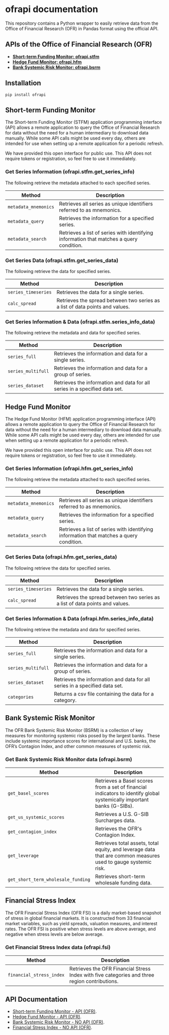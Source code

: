 # ofrapi documentation
This repository contains a Python wrapper to easily retrieve data from the Office of Financial Research (OFR) in Pandas format using the official API.

## APIs of the Office of Financial Research (OFR)
- **[Short-term Funding Monitor: ofrapi.stfm](ofrapi/stfm/README.md)**
- **[Hedge Fund Monitor: ofrapi.hfm](ofrapi/hfm/README.md)**
- **[Bank Systemic Risk Monitor: ofrapi.bsrm](ofrapi/bsrm/README.md)**

## Installation
```commandline
pip install ofrapi
```

## Short-term Funding Monitor
The Short-term Funding Monitor (STFM) application programming interface (API) allows a remote application to query the Office of Financial Research for data without the need for a human intermediary to download data manually. While some API calls might be used every day, others are intended for use when setting up a remote application for a periodic refresh.

We have provided this open interface for public use. This API does not require tokens or registration, so feel free to use it immediately.

### Get Series Information (ofrapi.stfm.get_series_info)
The following retrieve the metadata attached to each specified series.

| Method                   | Description                                                                             |
|--------------------------|-----------------------------------------------------------------------------------------|
| ```metadata_mnemonics``` | Retrieves all series as unique identifiers referred to as mnemonics.                    |
| ```metadata_query```     | Retrieves the information for a specified series.                                       |
| ```metadata_search```    | Retrieves a list of series with identifying information that matches a query condition. |

### Get Series Data (ofrapi.stfm.get_series_data)
The following retrieve the data for specified series.

| Method                  | Description                                                                  |
|-------------------------|------------------------------------------------------------------------------|
| ```series_timeseries``` | Retrieves the data for a single series.                                      |
| ```calc_spread```       | Retrieves the spread between two series as a list of data points and values. |

### Get Series Information & Data (ofrapi.stfm.series_info_data)
The following retrieve the metadata and data for specified series.

| Method                 | Description                                                                |
|------------------------|----------------------------------------------------------------------------|
| ```series_full```      | Retrieves the information and data for a single series.                    |
| ```series_multifull``` | Retrieves the information and data for a group of series.                  |
| ```series_dataset```   | Retrieves the information and data for all series in a specified data set. |


## Hedge Fund Monitor
The Hedge Fund Monitor (HFM) application programming interface (API) allows a remote application to query the Office of Financial Research for data without the need for a human intermediary to download data manually. While some API calls might be used every day, others are intended for use when setting up a remote application for a periodic refresh.

We have provided this open interface for public use. This API does not require tokens or registration, so feel free to use it immediately.

### Get Series Information (ofrapi.hfm.get_series_info)
The following retrieve the metadata attached to each specified series.

| Method                   | Description                                                                             |
|--------------------------|-----------------------------------------------------------------------------------------|
| ```metadata_mnemonics``` | Retrieves all series as unique identifiers referred to as mnemonics.                    |
| ```metadata_query```     | Retrieves the information for a specified series.                                       |
| ```metadata_search```    | Retrieves a list of series with identifying information that matches a query condition. |

### Get Series Data (ofrapi.hfm.get_series_data)
The following retrieve the data for specified series.

| Method                  | Description                                                                  |
|-------------------------|------------------------------------------------------------------------------|
| ```series_timeseries``` | Retrieves the data for a single series.                                      |
| ```calc_spread```       | Retrieves the spread between two series as a list of data points and values. |

### Get Series Information & Data (ofrapi.hfm.series_info_data)
The following retrieve the metadata and data for specified series.

| Method                 | Description                                                                |
|------------------------|----------------------------------------------------------------------------|
| ```series_full```      | Retrieves the information and data for a single series.                    |
| ```series_multifull``` | Retrieves the information and data for a group of series.                  |
| ```series_dataset```   | Retrieves the information and data for all series in a specified data set. |
| ```categories```       | Returns a csv file containing the data for a category.                     |


## Bank Systemic Risk Monitor
The OFR Bank Systemic Risk Monitor (BSRM) is a collection of key measures for monitoring systemic risks posed by the largest banks. These include systemic importance scores for international and U.S. banks, the OFR’s Contagion Index, and other common measures of systemic risk.

### Get Bank Systemic Risk Monitor data (ofrapi.bsrm)

| Method                                 | Description                                                                                                           |
|----------------------------------------|-----------------------------------------------------------------------------------------------------------------------|
| ```get_basel_scores```                 | Retrieves a Basel scores from a set of financial indicators to identify global systemically important banks (G-SIBs). |
| ```get_us_systemic_scores```           | Retrieves a U.S. G-SIB Surcharges data.                                                                               |
| ```get_contagion_index```              | Retrieves the OFR's Contagion Index.                                                                                  |
| ```get_leverage```                     | Retrieves total assets, total equity, and leverage data that are common measures used to gauge systemic risk.         |
| ```get_short_term_wholesale_funding``` | Retrieves short-term wholesale funding data.                                                                          |

## Financial Stress Index
The OFR Financial Stress Index (OFR FSI) is a daily market-based snapshot of stress in global financial markets. It is constructed from 33 financial market variables, such as yield spreads, valuation measures, and interest rates. The OFR FSI is positive when stress levels are above average, and negative when stress levels are below average.

### Get Financial Stress Index data (ofrapi.fsi)

| Method                       | Description                                                                                   |
|------------------------------|-----------------------------------------------------------------------------------------------|
| ```financial_stress_index``` | Retrieves the OFR Financial Stress Index with five categories and three region contributions. |


## API Documentation
- [Short-term Funding Monitor - API (OFR)](https://www.financialresearch.gov/short-term-funding-monitor/api/).
- [Hedge Fund Monitor - API (OFR)](https://www.financialresearch.gov/hedge-fund-monitor/api/).
- [Bank Systemic Risk Monitor - NO API (OFR)](https://www.financialresearch.gov/bank-systemic-risk-monitor/).
- [Financial Stress Index - NO API (OFR)](https://www.financialresearch.gov/financial-stress-index/).
